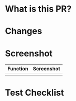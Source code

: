 # What is this PR?

# Changes

# Screenshot

| Function | Screenshot |
| --- | --- |
|  |  |

# Test Checklist
